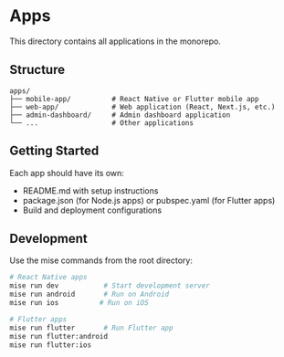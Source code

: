 # Apps

This directory contains all applications in the monorepo.

## Structure

```
apps/
├── mobile-app/          # React Native or Flutter mobile app
├── web-app/             # Web application (React, Next.js, etc.)
├── admin-dashboard/     # Admin dashboard application
└── ...                  # Other applications
```

## Getting Started

Each app should have its own:
- README.md with setup instructions
- package.json (for Node.js apps) or pubspec.yaml (for Flutter apps)
- Build and deployment configurations

## Development

Use the mise commands from the root directory:
```bash
# React Native apps
mise run dev           # Start development server
mise run android       # Run on Android
mise run ios          # Run on iOS

# Flutter apps
mise run flutter       # Run Flutter app
mise run flutter:android
mise run flutter:ios
```
